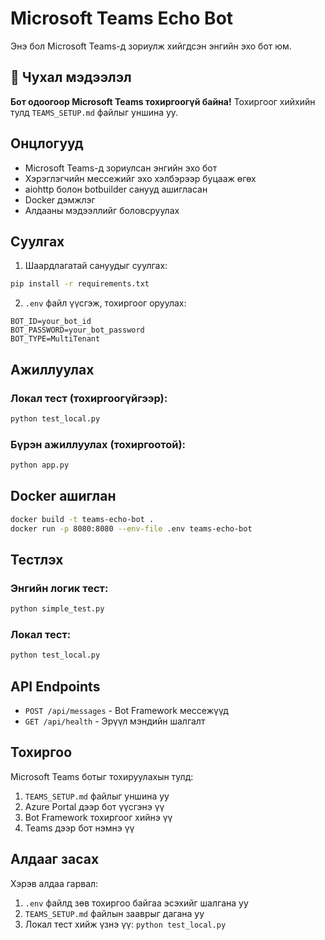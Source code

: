 # Microsoft Teams Echo Bot

Энэ бол Microsoft Teams-д зориулж хийгдсэн энгийн эхо бот юм.

## 🚨 Чухал мэдээлэл

**Бот одоогоор Microsoft Teams тохиргоогүй байна!** Тохиргоог хийхийн тулд `TEAMS_SETUP.md` файлыг уншина уу.

## Онцлогууд

- Microsoft Teams-д зориулсан энгийн эхо бот
- Хэрэглэгчийн мессежийг эхо хэлбэрээр буцааж өгөх
- aiohttp болон botbuilder санууд ашигласан
- Docker дэмжлэг
- Алдааны мэдээллийг боловсруулах

## Суулгах

1. Шаардлагатай сануудыг суулгах:

```bash
pip install -r requirements.txt
```

2. `.env` файл үүсгэж, тохиргоог оруулах:

```env
BOT_ID=your_bot_id
BOT_PASSWORD=your_bot_password
BOT_TYPE=MultiTenant
```

## Ажиллуулах

### Локал тест (тохиргоогүйгээр):

```bash
python test_local.py
```

### Бүрэн ажиллуулах (тохиргоотой):

```bash
python app.py
```

## Docker ашиглан

```bash
docker build -t teams-echo-bot .
docker run -p 8080:8080 --env-file .env teams-echo-bot
```

## Тестлэх

### Энгийн логик тест:

```bash
python simple_test.py
```

### Локал тест:

```bash
python test_local.py
```

## API Endpoints

- `POST /api/messages` - Bot Framework мессежүүд
- `GET /api/health` - Эрүүл мэндийн шалгалт

## Тохиргоо

Microsoft Teams ботыг тохируулахын тулд:

1. `TEAMS_SETUP.md` файлыг уншина уу
2. Azure Portal дээр бот үүсгэнэ үү
3. Bot Framework тохиргоог хийнэ үү
4. Teams дээр бот нэмнэ үү

## Алдааг засах

Хэрэв алдаа гарвал:

1. `.env` файлд зөв тохиргоо байгаа эсэхийг шалгана уу
2. `TEAMS_SETUP.md` файлын зааврыг дагана уу
3. Локал тест хийж үзнэ үү: `python test_local.py`
